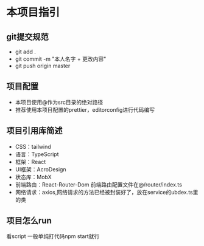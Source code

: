 <!--
 * @Author: Ming
 * @Date: 2022-05-19 10:37:07
 * @LastEditors: Ming
 * @LastEditTime: 2022-05-19 10:47:06
 * @Description: 请填写简介
-->
# 本项目指引

## git提交规范
* git add .
* git commit -m "本人名字 + 更改内容"
* git push origin master

## 项目配置
* 本项目使用@作为src目录的绝对路径
* 推荐使用本项目配置的prettier，editorconfig进行代码编写

## 项目引用库简述
* CSS：tailwind
* 语言：TypeScript
* 框架：React
* UI框架：AcroDesign
* 状态库：MobX
* 前端路由：React-Router-Dom
  前端路由配置文件在@/router/index.ts
* 网络请求：axios,网络请求的方法已经被封装好了，放在service的ubdex.ts里的类

## 项目怎么run
看script
一般单纯打代码npm start就行